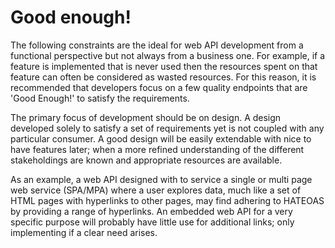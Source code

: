 # Good enough!

The following constraints are the ideal for web API development from a functional perspective but not always from a business one. For example, if a feature is implemented that is never used then the resources spent on that feature can often be considered as wasted resources. For this reason, it is recommended that developers focus on a few quality endpoints that are 'Good Enough!' to satisfy the requirements.

The primary focus of development should be on design. A design developed solely to satisfy a set of requirements yet is not coupled with any particular consumer. A good design will be easily extendable with nice to have features later; when a more refined understanding of the different stakeholdings are known and appropriate resources are available.

As an example, a web API designed with to service a single or multi page web service (SPA/MPA) where a user explores data, much like a set of HTML pages with hyperlinks to other pages, may find adhering to HATEOAS by providing a range of hyperlinks. An embedded web API for a very specific purpose will probably have little use for additional links; only implementing if a clear need arises.
